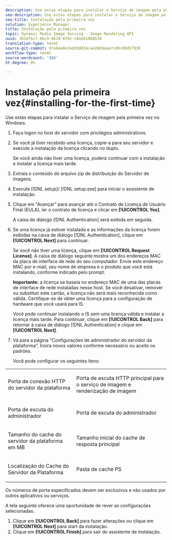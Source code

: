 ```yaml
---
description: Use estas etapas para instalar o Serviço de imagem pela primeira vez no Windows.
seo-description: Use estas etapas para instalar o Serviço de imagem pela primeira vez no Windows.
seo-title: Instalação pela primeira vez
solution: Experience Manager
title: Instalação pela primeira vez
topic: Dynamic Media Image Serving - Image Rendering API
uuid: 3b28fbc7-6bc9-4619-8f92-c0ae610b8b30
translation-type: tm+mt
source-git-commit: 97a84e8e7edd3d834ca42069eae7c09c00d57938
workflow-type: tm+mt
source-wordcount: '384'
ht-degree: 0%

---
```



# Instalação pela primeira vez{#installing-for-the-first-time}

Use estas etapas para instalar o Serviço de imagem pela primeira vez no Windows.

1. Faça logon no host do servidor com privilégios administrativos.
1. Se você já tiver recebido uma licença, copie-a para seu servidor e execute a instalação da licença clicando no duplo.

   Se você ainda não tiver uma licença, poderá continuar com a instalação e instalar a licença mais tarde.
1. Extraia o conteúdo do arquivo zip de distribuição do Servidor de imagens.
1. Execute [!DNL setup]/ [!DNL setup.exe] para iniciar o assistente de instalação.
1. Clique em &quot;Avançar&quot; para avançar até o Contrato de Licença de Usuário Final (EULA), ler o contrato de licença e clicar em **[!UICONTROL Yes]**.

   A caixa de diálogo [!DNL Authentication] será exibida em seguida.
1. Se uma licença já estiver instalada e as informações da licença forem exibidas na caixa de diálogo [!DNL Authentication], clique em **[!UICONTROL Next]** para continuar.

   Se você não tiver uma licença, clique em **[!UICONTROL Request License]**. A caixa de diálogo seguinte mostra um dos endereços MAC da placa de interface de rede do seu computador. Envie este endereço MAC por e-mail, seu nome de empresa e o produto que você está instalando, conforme indicado pelo prompt.

   **Importante:** a licença se baseia no endereço MAC de uma das placas de interface de rede instaladas nesse host. Se você desativar, remover ou substituir este cartão, a licença não será mais reconhecida como válida. Certifique-se de obter uma licença para a configuração de hardware que você usará para IS.

   Você pode continuar instalando o IS sem uma licença válida e instalar a licença mais tarde. Para continuar, clique em **[!UICONTROL Back]** para retornar à caixa de diálogo [!DNL Authentication] e clique em **[!UICONTROL Next]**.
1. Vá para a página &quot;Configurações de administrador do servidor da plataforma&quot;. Insira novos valores conforme necessário ou aceite os padrões.

   Você pode configurar os seguintes itens:

<table id="table_AA5D7674BBBE4AD4B373066AEF413FFD"> 
 <tbody> 
  <tr> 
   <td> <p> Porta de conexão HTTP do servidor da plataforma </p> </td> 
   <td> <p>Porta de escuta HTTP principal para o serviço de imagem e renderização de imagem </p> </td> 
  </tr> 
  <tr> 
   <td> <p> Porta de escuta do administrador </p> </td> 
   <td> <p>Porta de escuta do administrador </p> </td> 
  </tr> 
  <tr> 
   <td> <p> Tamanho do cache do servidor da plataforma em MB </p> </td> 
   <td> <p>Tamanho inicial do cache de resposta principal </p> </td> 
  </tr> 
  <tr> 
   <td> <p> Localização do Cache do Servidor da Plataforma </p> </td> 
   <td> <p>Pasta de cache PS </p> </td> 
  </tr> 
 </tbody> 
</table>

Os números de porta especificados devem ser exclusivos e não usados por outros aplicativos ou serviços.

A tela seguinte oferece uma oportunidade de rever as configurações selecionadas.
1. Clique em **[!UICONTROL Back]** para fazer alterações ou clique em **[!UICONTROL Next]** para start da instalação.
1. Clique em **[!UICONTROL Finish]** para sair do assistente de instalação.

